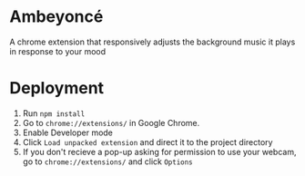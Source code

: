 # Ambeyoncé
A chrome extension that responsively adjusts the background music it plays in response to your mood

# Deployment
1. Run `npm install`
2. Go to `chrome://extensions/` in Google Chrome.
3. Enable Developer mode
4. Click `Load unpacked extension` and direct it to the project directory
5. If you don't recieve a pop-up asking for permission to use your webcam, go to `chrome://extensions/` and click `Options`